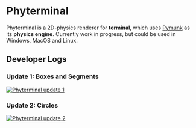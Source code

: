 # Phyterminal
Phyterminal is a 2D-physics renderer for <b>terminal</b>, which uses [Pymunk](https://github.com/viblo/pymunk) as its <b>physics engine</b>. Currently work in progress, but could be used in Windows, MacOS and Linux.

## Developer Logs
### Update 1: Boxes and Segments
[![Phyterminal update 1](https://img.youtube.com/vi/igII7gpNs4I/0.jpg)](http://www.youtube.com/watch?v=igII7gpNs4I)

### Update 2: Circles
[![Phyterminal update 2](https://img.youtube.com/vi/aXxD_0Oplyw/0.jpg)](http://www.youtube.com/watch?v=aXxD_0Oplyw)
